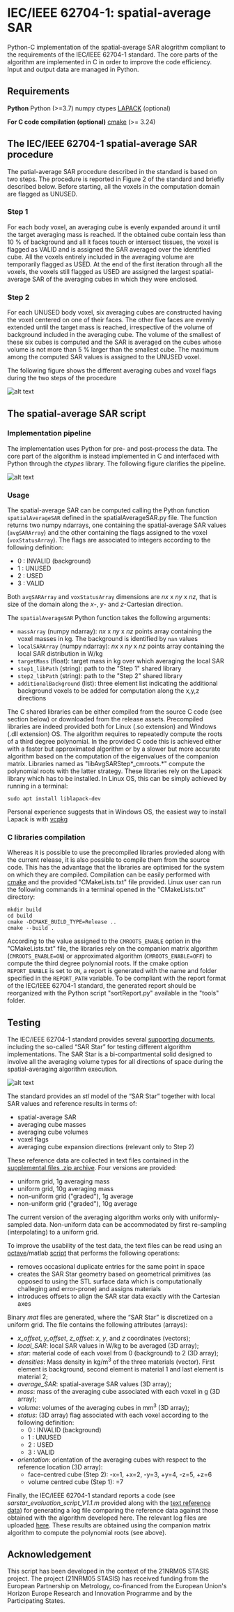 # IEC/IEEE 62704-1: spatial-average SAR
Python-C implementation of the spatial-average SAR alogrithm compliant to the requirements of the IEC/IEEE 62704-1 standard. The core parts of the algorithm are implemented in C in order to improve the code efficiency. Input and output data are managed in Python.

## Requirements
**Python**
Python (>=3.7)
numpy
ctypes
[LAPACK](https://www.netlib.org/lapack/) (optional)

**For C code compilation (optional)**
[cmake](https://cmake.org/) (>= 3.24)

## The IEC/IEEE 62704-1 spatial-average SAR procedure
The patial-average SAR procedure described in the standard is based on two steps. The procedure is reported in Figure 2 of the standard and briefly described below. 
Before starting, all the voxels in the computation domain are flagged as UNUSED.

### Step 1
For each body voxel, an averaging cube is evenly expanded around it until the target averaging mass is reached. If the obtained cube contain less than 10 % of background and all it faces touch or intersect tissues, the voxel is flagged as VALID and is assigned the SAR averaged over the identified cube. All the voxels entirely included in the averaging volume are temporarily flagged as USED. At the end of the first iteration through all the voxels, the voxels still flagged as USED are assigned the largest spatial-average SAR of the averaging cubes in which they were enclosed.

### Step 2
For each UNUSED body voxel, six averaging cubes are constructed having the voxel centered on one of their faces. The other five faces are evenly extended until the target mass is reached, irrespective of the volume of background included in the averaging cube. The volume of the smallest of these six cubes is computed and the SAR is averaged on the cubes whose volume is not more than 5 % larger than the smallest cube. The maximum among the computed SAR values is assigned to the UNUSED voxel.

The following figure shows the different averaging cubes and voxel flags during the two steps of the procedure

![alt text](https://github.com/umbertozanovello/IEC-IEEE-62704-1-spatial-average-SAR/blob/main/images/AveragingCubes.jpg?raw=true)

## The spatial-average SAR script

### Implementation pipeline
The implementation uses Python for pre- and post-process the data. The core part of the algorithm is instead implemented in C and interfaced with Python through the *ctypes* library. The following figure clarifies the pipeline.

![alt text](https://github.com/umbertozanovello/IEC-IEEE-62704-1-spatial-average-SAR/blob/main/images/pipeline.jpg?raw=true)

### Usage
The spatial-average SAR can be computed calling the Python function `spatialAverageSAR` defined in the spatialAverageSAR.py file. The function returns two numpy ndarrays, one containing the spatial-average SAR values (`avgSARArray`) and the other containing the flags assigned to the voxel (`voxStatusArray`). The flags are associated to integers according to the following definition:
- 0 : INVALID (background)
- 1 : UNUSED
- 2 : USED
- 3 : VALID

Both `avgSARArray` and `voxStatusArray` dimensions are *nx* x *ny* x *nz*, that is size of the domain along the *x*-, *y*- and *z*-Cartesian direction.

The `spatialAverageSAR` Python function takes the following arguments:
- `massArray` (numpy ndarray): *nx* x *ny* x *nz* points array containing the voxel masses in kg. The background is identified by `nan` values
- `localSARArray` (numpy ndarray): *nx* x *ny* x *nz* points array containing the local SAR distribution in W/kg
- `targetMass` (float): target mass in kg over which averaging the local SAR
- `step1_libPath` (string): path to the "Step 1" shared library
- `step2_libPath` (string): path to the "Step 2" shared library
- `additionalBackground` (list): three element list indicating the additional background voxels to be added for computation along the x,y,z directions

The C shared libraries can be either compiled from the source C code (see section below) or downloaded from the release assets. Precompiled libraries are indeed provided both for Linux (.so extension) and Windows (.dll extension) OS. The algorithm requires to repeatedly compute the roots of a third degree polynomial. In the provided C code this is achieved either with a faster but approximated algorithm or by a slower but more accurate algorithm based on the computation of the eigenvalues of the companion matrix. Libraries named as "libAvgSARStep*_cmroots.*" compute the polynomial roots with the latter strategy. These libraries rely on the Lapack library which has to be installed. 
In Linux OS, this can be simply achieved by running in a terminal:
```
sudo apt install liblapack-dev
```
Personal experience suggests that in Windows OS, the easiest way to install Lapack is with [vcpkg](https://vcpkg.io/en/) 

### C libraries compilation
Whereas it is possible to use the precompiled libraries provieded along with the current release, it is also possible to compile them from the source code. This has the advantage that the libraries are optimised for the system on which they are compiled. Compilation can be easily performed with [cmake](https://cmake.org/) and the provided "CMakeLists.txt" file provided. Linux user can run the following commands in a terminal opened in the "CMakeLists.txt" directory:
```
mkdir build
cd build
cmake -DCMAKE_BUILD_TYPE=Release ..
cmake --build .
```
According to the value assigned to the `CMROOTS_ENABLE` option in the "CMakeLists.txt" file, the libraries rely on the companion matrix algorithm (`CMROOTS_ENABLE=ON`) or approximated algorithm (`CMROOTS_ENABLE=OFF`) to compute the third degree polynomial roots. 
If the cmake option `REPORT_ENABLE` is set to `ON`, a report is generated with the name and folder specified in the `REPORT_PATH` variable. To be compliant with the report format of the IEC/IEEE 62704-1 standard, the generated report should be reorganized with the Python script "sortReport.py" available in the "tools" folder.

## Testing
The IEC/IEEE 62704-1 standard provides several [supporting documents](https://www.iec.ch/dyn/www/f?p=103:227:0::::FSP_ORG_ID,FSP_LANG_ID:1303,25), including the so-called “SAR Star” for testing different algorithm implementations. The SAR Star is a bi-compartmental solid designed to involve all the averaging volume types for all directions of space during the spatial-averaging algorithm execution.

![alt text](https://github.com/umbertozanovello/IEC-IEEE-62704-1-spatial-average-SAR/blob/main/images/SARStarExploded.png?raw=true)

The standard provides an *stl* model of the “SAR Star” together with local SAR values and reference results in terms of:
- spatial-average SAR
- averaging cube masses
- averaging cube volumes
- voxel flags
- averaging cube expansion directions (relevant only to Step 2)

These reference data are collected in text files contained in the [supplemental files .zip archive](https://assets.iec.ch/public/tc106/62704-1_supplemental_files.zip?2024111817). Four versions are provided:
- uniform grid, 1g averaging mass
- uniform grid, 10g averaging mass
- non-uniform grid ("graded"), 1g average
- non-uniform grid ("graded"), 10g average

The current version of the averaging algorithm works only with uniformly-sampled data. Non-uniform data can be accommodated by first re-sampling (interpolating) to a uniform grid.

To improve the usability of the test data, the text files can be read using an [octave](https://octave.org/)/matlab [script](tools/prepare_SAR_star_data.m) that performs the following operations:
- removes occasional duplicate entries for the same point in space
- creates the SAR Star geometry based on geometrical primitives (as opposed to using the STL surface data which is computationally challeging and error-prone) and assigns materials 
- introduces offsets to align the SAR star data exactly with the Cartesian axes

Binary *mat* files are generated, where the “SAR Star” is discretized on a uniform grid. The file contains the following attributes (arrays):
- *x_offset*, *y_offset*, *z_offset*: *x*, *y*, and *z* coordinates (vectors);
- *local_SAR*: local SAR values in W/kg to be averaged (3D array);
- *star*: material code of each voxel from 0 (background) to 2 (3D array);
- *densities*: Mass density in kg/m<sup>3</sup> of the three materials (vector). First element is background, second element is material 1 and last element is material 2;
- *average_SAR*: spatial-average SAR values (3D array);
- *mass*: mass of the averaging cube associated with each voxel in g (3D array);
- *volume*: volumes of the averaging cubes in mm<sup>3</sup> (3D array);
- *status*: (3D array) flag associated with each voxel according to the following definition:
    - 0 : INVALID (background)
    - 1 : UNUSED
    - 2 : USED
    - 3 : VALID
- *orientation*: orientation of the averaging cubes with respect to the reference location (3D array):
    - face-centred cube (Step 2): -x=1, +x=2, -y=3, +y=4, -z=5, +z=6
    - volume centred cube (Step 1): =7

Finally, the IEC/IEEE 62704-1 standard reports a code (see *sarstar_evaluation_script_V1.1.m* provided along with the [text reference data](https://assets.iec.ch/public/tc106/62704-1_supplemental_files.zip?2024111817)) for generating a log file comparing the reference data against those obtained with the algorithm developed here. The relevant log files are uploaded [here](https://github.com/umbertozanovello/IEC-IEEE-62704-1-spatial-average-SAR/tree/main/others).
These results are obtained using the companion matrix algorithm to compute the polynomial roots (see above).

## Acknowledgement
This script has been developed in the context of the 21NRM05 STASIS project. The project (21NRM05 STASIS) has received funding from the European Partnership on Metrology, co-financed from the European Union's Horizon Europe Research and Innovation Programme and by the Participating States.
